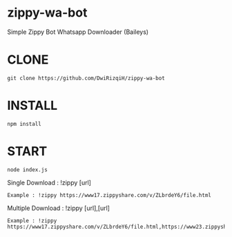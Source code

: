 # zippy-wa-bot
Simple Zippy Bot Whatsapp Downloader (Baileys)

# CLONE
    git clone https://github.com/DwiRizqiH/zippy-wa-bot
    
# INSTALL
    npm install
    
# START
    node index.js



Single Download : !zippy [url]

    Example : !zippy https://www17.zippyshare.com/v/ZLbrdeY6/file.html
  
Multiple Download  : !zippy [url],[url]
      
    Example : !zippy https://www17.zippyshare.com/v/ZLbrdeY6/file.html,https://www23.zippyshare.com/v/mSzfOZPA/file.html
